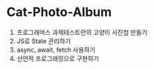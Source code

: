 # Cat-Photo-Album
1. 프로그래머스 과제테스트란의 고양이 사진첩 만들기
2. JS로 State 관리하기
3. async, await, fetch 사용하기
4. 선언적 프로그래밍으로 구현하기
